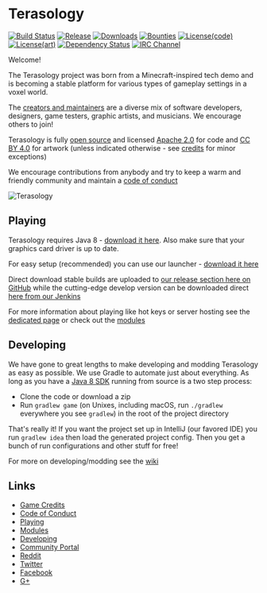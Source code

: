 # Terasology

[![Build Status](http://jenkins.terasology.org/job/Terasology/badge/icon)](http://jenkins.terasology.org/job/Terasology/)
[![Release](https://img.shields.io/github/release/MovingBlocks/Terasology.svg)](../../releases/latest)
[![Downloads](https://img.shields.io/github/downloads/MovingBlocks/Terasology/latest/total.svg "Downloads")](../../releases/latest)
[![Bounties](https://img.shields.io/bountysource/team/MovingBlocks/activity.svg)](https://www.bountysource.com/teams/MovingBlocks)
[![License(code)](https://img.shields.io/badge/license(code)-Apache%202.0-blue.svg)](http://www.apache.org/licenses/LICENSE-2.0)
[![License(art)](https://img.shields.io/badge/license(art)-CC%20BY%204.0-blue.svg)](http://creativecommons.org/licenses/by/4.0/)
[![Dependency Status](https://www.versioneye.com/user/projects/537612b214c1584e82000022/badge.svg)](https://www.versioneye.com/user/projects/537612b214c1584e82000022)
[![IRC Channel](https://img.shields.io/badge/irc-%23terasology-blue.svg "IRC Channel")](https://webchat.freenode.net/?channels=terasology)

Welcome!

The Terasology project was born from a Minecraft-inspired tech demo and is becoming a stable platform for various types of gameplay settings in a voxel world.

The [creators and maintainers](https://github.com/MovingBlocks/Terasology/blob/develop/docs/Credits.md) are a diverse mix of software developers, designers, game testers, graphic artists, and musicians. We encourage others to join!

Terasology is fully [open source](https://github.com/MovingBlocks/Terasology) and licensed [Apache 2.0](http://www.apache.org/licenses/LICENSE-2.0.html) for code and [CC BY 4.0](http://creativecommons.org/licenses/by/4.0/) for artwork (unless indicated otherwise - see [credits](docs/Credits.md) for minor exceptions)

We encourage contributions from anybody and try to keep a warm and friendly community and maintain a [code of conduct](https://github.com/MovingBlocks/Terasology/blob/develop/docs/Conduct.md)

![Terasology](/docs/images/menuBackground.jpg "Terasology")


## Playing

Terasology requires Java 8 - [download it here](https://www.java.com/en/download/). Also make sure that your graphics card driver is up to date.

For easy setup (recommended) you can use our launcher - [download it here](https://github.com/MovingBlocks/TerasologyLauncher/releases)

Direct download stable builds are uploaded to [our release section here on GitHub](https://github.com/MovingBlocks/Terasology/releases) while the cutting-edge develop version can be downloaded direct [here from our Jenkins](http://jenkins.terasology.org/job/DistroOmega/lastSuccessfulBuild/artifact/distros/omega/build/distributions/TerasologyOmega.zip)

For more information about playing like hot keys or server hosting see the [dedicated page](docs/Playing.md) or check out the [modules](docs/Modules.md)


## Developing

We have gone to great lengths to make developing and modding Terasology as easy as possible. We use Gradle to automate just about everything. As long as you have a [Java 8 SDK](http://www.oracle.com/technetwork/java/javase/downloads/jdk8-downloads-2133151.html) running from source is a two step process:

* Clone the code or download a zip
* Run `gradlew game` (on Unixes, including macOS, run `./gradlew` everywhere you see `gradlew`) in the root of the project directory 

That's really it! If you want the project set up in IntelliJ (our favored IDE) you run `gradlew idea` then load the generated project config. Then you get a bunch of run configurations and other stuff for free!

For more on developing/modding see the [wiki](https://github.com/MovingBlocks/Terasology/wiki)


## Links

* [Game Credits](docs/Credits.md)
* [Code of Conduct](docs/Conduct.md)
* [Playing](docs/Playing.md)
* [Modules](docs/Modules.md)
* [Developing](https://github.com/MovingBlocks/Terasology/wiki)
* [Community Portal](http://forum.terasology.org)
* [Reddit](http://www.reddit.com/r/Terasology)
* [Twitter](https://twitter.com/Terasology)
* [Facebook](http://www.facebook.com/pages/Terasology/248329655219905)
* [G+](https://plus.google.com/b/103835217961917018533)
